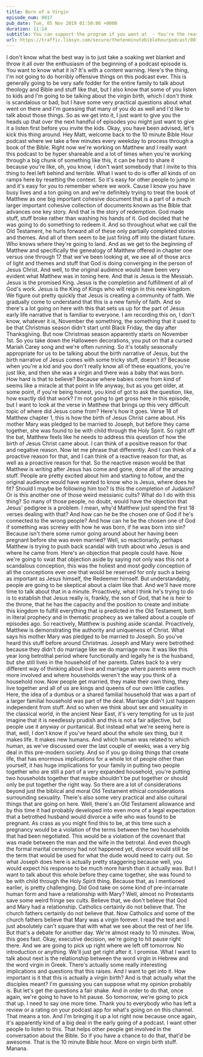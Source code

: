 ```yaml
---
title: Born of a Virgin
episode_num: 0017
pub_date: Tue, 05 Nov 2019 01:50:06 +0000
duration: 11:14
subtitle: You can support the program if you want at  - You're the reason I can do this! Tracy Parry and Kyle are the most recent new Patrons! Thank you both so much!     Weekly music rotation written and performed by Jeff Foote
url: https://traffic.libsyn.com/secure/thetenminutebiblehourpodcast/0017_-_Born_of_a_Virginz.mp3
---
```


 I don't know what the best way is to just take a soaking wet blanket and throw it all over the enthusiasm of the beginning of a podcast episode is. You want to know what it is? It's with a content warning. Here's the thing, I'm not going to do horribly offensive things on this podcast ever. This is generally going to be very safe fodder for the entire family to talk about theology and Bible and stuff like that, but I also know that some of you listen to kids and I'm going to be talking about the virgin birth, which I don't think is scandalous or bad, but I have some very practical questions about what went on there and I'm guessing that many of you do as well and I'd like to talk about those things. So as we get into it, I just want to give you the heads up that over the next handful of episodes you might just want to give it a listen first before you invite the kids. Okay, you have been advised, let's kick this thing around. Hey Matt, welcome back to the 10 minute Bible Hour podcast where we take a few minutes every weekday to process through a book of the Bible. Right now we're working on Matthew and I really want this podcast to be hyper shareable and a lot of times when you're working through a big chunk of something like this, it can be hard to share it because you're like, oh, you know, I don't want somebody that I invite to this thing to feel left behind and terrible. What I want to do is offer all kinds of on ramps here by resetting the context. So it's easy for other people to jump in and it's easy for you to remember where we work. Cause I know you have busy lives and a ton going on and we're definitely trying to treat the book of Matthew as one big important cohesive document that is a part of a much larger important cohesive collection of documents known as the Bible that advances one key story. And that is the story of redemption. God made stuff, stuff broke rather than washing his hands of it. God decided that he was going to do something to redeem it. And so throughout what we call the Old Testament, he hurls forward all of these only partially completed stories and themes. And all of them seem to be just firing off into the distant future. Who knows where they're going to land. And as we get to the beginning of Matthew and specifically the genealogy of Matthew offered in chapter one versus one through 17 that we've been looking at, we see all of those arcs of light and themes and stuff that God is doing converging in the person of Jesus Christ. And well, to the original audience would have been very evident what Matthew was in toning here. And that is Jesus is the Messiah. Jesus is the promised King. Jesus is the completion and fulfillment of all of God's work. Jesus is the King of Kings who will reign in this new kingdom. We figure out pretty quickly that Jesus is creating a community of faith. We gradually come to understand that this is a new family of faith. And so there's a lot going on here with this that sets us up for the part of Jesus early life narrative that is familiar to everyone. I am recording this on, I don't know, whatever it is, November the something, the something that it used to be that Christmas season didn't start until Black Friday, the day after Thanksgiving. But now Christmas season apparently starts on November 1st. So you take down the Halloween decorations, you put on that a cursed Mariah Carey song and we're often running. So it's totally seasonally appropriate for us to be talking about the birth narrative of Jesus, but the birth narrative of Jesus comes with some tricky stuff, doesn't it? Because when you're a kid and you don't really know all of these equations, you're just like, and then she was a virgin and there was a baby that was born. How hard is that to believe? Because where babies come from kind of seems like a miracle at that point in life anyway, but as you get older, at some point, if you're being honest, you kind of got to ask the question, like, how exactly did that work? I'm not going to get gross here in this episode, but I want to look at the verse in Matthew that brings up this very difficult topic of where did Jesus come from? Here's how it goes. Verse 18 of Matthew chapter 1, this is how the birth of Jesus Christ came about. His mother Mary was pledged to be married to Joseph, but before they came together, she was found to be with child through the Holy Spirit. So right off the bat, Matthew feels like he needs to address this question of how the birth of Jesus Christ came about. I can think of a positive reason for that and negative reason. Now let me phrase that differently. And I can think of a proactive reason for that, and I can think of a reactive reason for that, as well as a proactive reason for that. So the reactive reason would be that Matthew is writing after Jesus has come and gone, done all of the amazing stuff. People are pretty excited about him and starting to follow, and the original audience would have wanted to know who is Jesus, where does he fit? Should I maybe be following him too? Is this the completion of Judaism? Or is this another one of those weird messianic cults? What do I do with this thing? So many of those people, no doubt, would have the objection that Jesus' pedigree is a problem. I mean, why'd Matthew just spend the first 18 verses dealing with that? And how can he be the chosen one of God if he's connected to the wrong people? And how can he be the chosen one of God if something was screwy with how he was born, if he was born into sin? Because isn't there some rumor going around about her having been pregnant before she was even married? Well, so reactionarily, perhaps Matthew is trying to push back scandal with truth about who Jesus is and where he came from. Here's an objection that people could have. Now we're going to swat that objection aside by saying not only was this not a scandalous conception, this was the holiest and most godly conception of all the conceptions ever one that would be reserved for only such a being as important as Jesus himself, the Redeemer himself. But understandably, people are going to be skeptical about a claim like that. And we'll have more time to talk about that in a minute. Proactively, what I think he's trying to do is to establish that Jesus really is, frankly, the son of God, that he is heir to the throne, that he has the capacity and the position to create and initiate this kingdom to fulfill everything that is predicted in the Old Testament, both in literal prophecy and in thematic prophecy as we talked about a couple of episodes ago. So reactively, Matthew is pushing aside scandal. Proactively, Matthew is demonstrating the authority and uniqueness of Christ. What says his mother Mary was pledged to be married to Joseph. So you've heard this stuff before around Christmas. Joseph and Mary were betrothed because they didn't do marriage like we do marriage now. It was like this year long betrothal period where functionally and legally he is the husband, but she still lives in the household of her parents. Dates back to a very different way of thinking about love and marriage where parents were much more involved and where households weren't the way you think of a household now. Now people get married, they make their own thing, they live together and all of us are kings and queens of our own little castles. Here, the idea of a dumbus or a shared familial household that was a part of a larger familial household was part of the deal. Marriage didn't just happen independent from stuff. And so when we think about sex and sexuality in the classical world, in the ancient Near East, it's very tempting for us to just imagine that it is needlessly prudish and this is not a fair adjective, but people use it anyway or puritanical. But instead what we're seeing here is that, well, I don't know if you've heard about the whole sex thing, but it makes life. It makes new humans. And which human was related to which human, as we've discussed over the last couple of weeks, was a very big deal in this pre-modern society. And so if you go doing things that create life, that has enormous implications for a whole lot of people other than yourself, it has huge implications for your family in putting two people together who are still a part of a very expanded household, you're putting two households together that maybe shouldn't be put together or should only be put together the right way. So there are a lot of considerations beyond just the biblical and moral Old Testament ethical considerations surrounding sexuality. There's also some very practical and also cultural things that are going on here. Well, there's an Old Testament allowance and by this time it had probably developed into even more of a legal expectation that a betrothed husband would divorce a wife who was found to be pregnant. As crass as you might find this to be, at this time such a pregnancy would be a violation of the terms between the two households that had been negotiated. This would be a violation of the covenant that was made between the man and the wife in the betrotal. And even though the formal marital ceremony had not happened yet, divorce would still be the term that would be used for what the dude would need to carry out. So what Joseph does here is actually pretty staggering because well, you would expect his response to be much more harsh than it actually was. But I want to talk about this whole before they came together, she was found to be with child through the Holy Spirit thing. Because that, as I mentioned earlier, is pretty challenging. Did God take on some kind of pre-incarnate human form and have a relationship with Mary? Well, almost no Protestants save some weird fringe sex cults. Believe that, we don't believe that God and Mary had a relationship. Catholics certainly do not believe that. The church fathers certainly do not believe that. Now Catholics and some of the church fathers believe that Mary was a virgin forever. I read the text and I just absolutely can't square that with what we see about the rest of her life. But that's a debate for another day. We're almost ready to 10 minutes. Wow, this goes fast. Okay, executive decision, we're going to hit pause right there. And we are going to pick up right where we left off tomorrow. No introduction or anything. We'll just get right after it. I promise. What I want to talk about next is the relationship between the word virgin in Hebrew and the word virgin in Greek. There's actually some really interesting implications and questions that this raises. And I want to get into it. How important is it that this is actually a virgin birth? And is that actually what the disciples meant? I'm guessing you can suppose what my opinion probably is. But let's get the questions a fair shake. And in order to do that, once again, we're going to have to hit pause. So tomorrow, we're going to pick that up. I need to say one more time. Thank you to everybody who has left a review or a rating on your podcast app for what's going on on this channel. That means a ton. And I'm bringing it up a lot right now because once again, it's apparently kind of a big deal in the early going of a podcast. I want other people to listen to this. That helps other people get involved in the conversation about the Bible. So if you have a chance to do that, that'd be awesome. That is the 10 minute Bible hour. More on virgin birth stuff. Manana.
